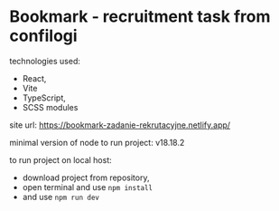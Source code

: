 # Bookmark - recruitment task from confilogi

technologies used:
 - React,
 - Vite
 - TypeScript,
 - SCSS modules

site url: https://bookmark-zadanie-rekrutacyjne.netlify.app/

minimal version of node to run project: v18.18.2 

to run project on local host:
 - download project from repository,
 - open terminal and use
`
npm install
`
- and use
`
npm run dev
`
